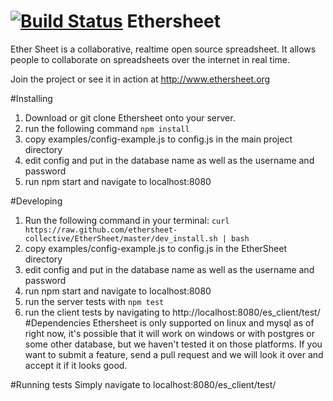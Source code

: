[![Build Status](https://travis-ci.org/ethersheet-collective/EtherSheet.png?branch=master)](https://travis-ci.org/ethersheet-collective/EtherSheet)
Ethersheet
=============
Ether Sheet is a collaborative, realtime open source spreadsheet.
It allows people to collaborate on spreadsheets over the internet in real time.

Join the project or see it in action at http://www.ethersheet.org

#Installing
1. Download or git clone Ethersheet onto your server.
2. run the following command `npm install`
3. copy examples/config-example.js to config.js in the main project directory
4. edit config and put in the database name as well as the username and password
5. run npm start and navigate to localhost:8080

#Developing
1. Run the following command in your terminal:
`curl https://raw.github.com/ethersheet-collective/EtherSheet/master/dev_install.sh | bash`
3. copy examples/config-example.js to config.js in the EtherSheet directory
4. edit config and put in the database name as well as the username and password
5. run npm start and navigate to localhost:8080
6. run the server tests with `npm test`
7. run the client tests by navigating to http://localhost:8080/es_client/test/
#Dependencies
Ethersheet is only supported on linux and mysql as of right now, it's possible that it will work on windows or with postgres or some other database, but we haven't tested it on those platforms.   If you want to submit a feature, send a pull request and we will look it over and accept it if it looks good.

#Running tests
Simply navigate to localhost:8080/es_client/test/
